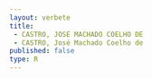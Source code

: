 ```yaml
---
layout: verbete
title:
 - CASTRO, JOSE MACHADO COELHO DE
 - CASTRO, José Machado Coelho de
published: false
type: R
---
```


